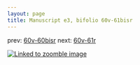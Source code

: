 ```yaml
---
layout: page
title: Manuscript e3, bifolio 60v-61bisr
---
```


prev: [60v-60bisr](../60v-60bisr/) next: [60v-61r](../60v-61r/)



[![Linked to zoomble image](http://www.homermultitext.org/iipsrv?IIIF=/project/homer/pyramidal/deepzoom/hmt/e3bifolio/v1/vb_60v_61bisr.tif/full/2000,/0/default.jpg)](http://www.homermultitext.org/ict2/?urn=urn:cite2:hmt:e3bifolio.v1:vb_60v_61bisr)

